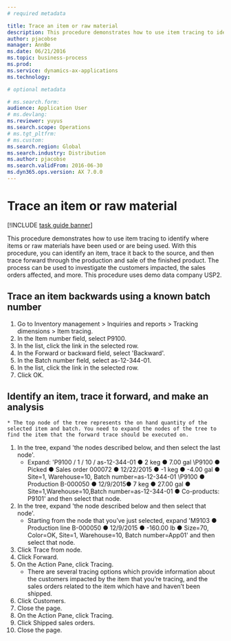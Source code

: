 ```yaml
---
# required metadata

title: Trace an item or raw material
description: This procedure demonstrates how to use item tracing to identify where items or raw materials have been used or are being used.
author: pjacobse
manager: AnnBe
ms.date: 06/21/2016
ms.topic: business-process
ms.prod:  
ms.service: dynamics-ax-applications
ms.technology:  

# optional metadata

# ms.search.form:   
audience: Application User
# ms.devlang:  
ms.reviewer: yuyus
ms.search.scope: Operations
# ms.tgt_pltfrm:  
# ms.custom:  
ms.search.region: Global
ms.search.industry: Distribution
ms.author: pjacobse
ms.search.validFrom: 2016-06-30
ms.dyn365.ops.version: AX 7.0.0
---
```

# Trace an item or raw material

[!INCLUDE [task guide banner](../../includes/task-guide-banner.md)]

This procedure demonstrates how to use item tracing to identify where items or raw materials have been used or are being used. With this procedure, you can identify an item, trace it back to the source, and then trace forward through the production and sale of the finished product. The process can be used to investigate the customers impacted, the sales orders affected, and more. This procedure uses demo data company USP2.


## Trace an item backwards using a known batch number
1. Go to Inventory management > Inquiries and reports > Tracking dimensions > Item tracing.
2. In the Item number field, select P9100.
3. In the list, click the link in the selected row.
4. In the Forward or backward field, select 'Backward'.
5. In the Batch number field, select as-12-344-01.
6. In the list, click the link in the selected row.
7. Click OK.

## Identify an item, trace it forward, and make an analysis
    * The top node of the tree represents the on hand quantity of the selected item and batch. You need to expand the nodes of the tree to find the item that the forward trace should be executed on.   
1. In the tree, expand 'the nodes described below, and then select the last node'.
    * Expand: 'P9100 / 1 / 10 / as-12-344-01 ● 2 keg ● 7.00 gal  \P9100 ● Picked ● Sales order 000072 ● 12/22/2015  ● -1 keg ● -4.00 gal ● Site=1, Warehouse=10, Batch number=as-12-344-01  \P9100 ● Production B-000050 ● 12/9/2015● 7 keg ● 27.00 gal ● Site=1,Warehouse=10,Batch number=as-12-344-01 ● Co-products: P9101' and then select that node.     
2. In the tree, expand 'the node described below and then select that node'.
    * Starting from the node that you’ve just selected,  expand 'M9103 ● Production line B-000050 ● 12/9/2015  ● -160.00 lb ● Size=70, Color=OK, Site=1, Warehouse=10, Batch number=App01' and then select that node.  
3. Click Trace from node.
4. Click Forward.
5. On the Action Pane, click Tracing.
    * There are several tracing options which provide information about the customers impacted by the item that you’re tracing, and the sales orders related to the item which have and haven’t been shipped.   
6. Click Customers.
7. Close the page.
8. On the Action Pane, click Tracing.
9. Click Shipped sales orders.
10. Close the page.
